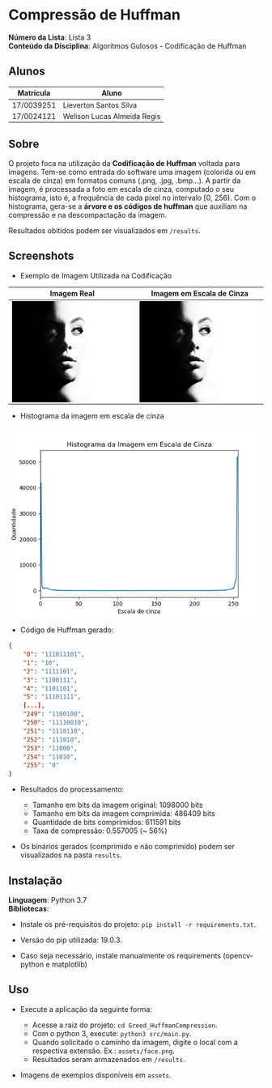# Compressão de Huffman

**Número da Lista**: Lista 3<br>
**Conteúdo da Disciplina**: Algoritmos Gulosos - Codificação de Huffman<br>

## Alunos

|Matrícula | Aluno |
| -- | -- |
| 17/0039251  |  Lieverton Santos Silva |
| 17/0024121  |  Welison Lucas Almeida Regis |

## Sobre

O projeto foca na utilização da **Codificação de Huffman** voltada para imagens. Tem-se como entrada do software uma imagem (colorida ou em escala de cinza) em formatos comuns (.png, .jpg, .bmp...). A partir da imagem, é processada a foto em escala de cinza, computado o seu histograma, isto é, a frequência de cada pixel no intervalo [0, 256). Com o histograma, gera-se a **árvore e os códigos de huffman** que auxiliam na compressão e na descompactação da imagem.

Resultados obitidos podem ser visualizados em `/results`.

## Screenshots

*   Exemplo de Imagem Utilizada na Codificação

| Imagem Real  | Imagem em Escala de Cinza |
|:-:|:-:|
| <img align="center" width="300" height="200" src="assets/face.png" alt="Exemplo Dijkstra"> | <img align="center"  width="300" height="200" src="results/gray_scale.png" alt="Exemplo Dijkstra"> |

*   Histograma da imagem em escala de cinza

<img align="center" src="results/histogram.png" alt="Exemplo Dijkstra">

*   Código de Huffman gerado:

```json
{
    "0": "111011101",
    "1": "10",
    "2": "1111101",
    "3": "1100111",
    "4": "1101101",
    "5": "11101111",
    [...],
    "249": "1100100",
    "250": "11110010",
    "251": "1110110",
    "252": "111010",
    "253": "11000",
    "254": "11010",
    "255": "0"
}
```

*   Resultados do processamento:
    *   Tamanho em bits da imagem original: 1098000 bits
    *   Tamanho em bits da imagem comprimida: 486409 bits
    *   Quantidade de bits comprimidos: 611591 bits
    *   Taxa de compressão: 0.557005 (~ 56%)

*   Os binários gerados (comprimido e não comprimido) podem ser visualizados na pasta `results`.

## Instalação

**Linguagem**: Python 3.7<br>
**Bibliotecas**:
*   Instale os pré-requisitos do projeto: `pip install -r requirements.txt`.

*   Versão do pip utilizada: 19.0.3.
*   Caso seja necessário, instale manualmente os requirements (opencv-python e matplotlib)

## Uso

*   Execute a aplicação da seguinte forma:
    *   Acesse a raiz do projeto: `cd Greed_HuffmanCompression`.
    *   Com o python 3, execute: `python3 src/main.py`.
    *   Quando solicitado o caminho da imagem, digite o local com a respectiva extensão. Ex.: `assets/face.png`.
    *   Resultados seram armazenados em `/results`.

*   Imagens de exemplos disponíveis em `assets`.
